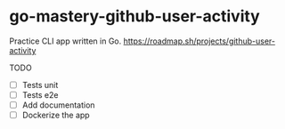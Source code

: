 # go-mastery-github-user-activity
Practice CLI app written in Go. https://roadmap.sh/projects/github-user-activity



TODO
- [ ] Tests unit
- [ ] Tests e2e
- [ ] Add documentation
- [ ] Dockerize the app
